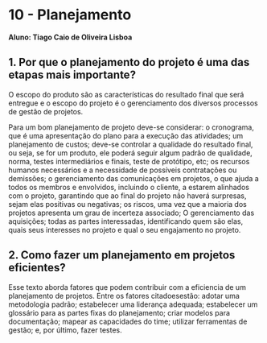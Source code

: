 # 10 - Planejamento
**Aluno: Tiago Caio de Oliveira Lisboa**

## 1. Por que o planejamento do projeto é uma das etapas mais importante?

O escopo do produto são as características do resultado final que será entregue e o escopo do projeto 
é o gerenciamento dos diversos processos de gestão de projetos.
 
Para um bom planejamento de projeto deve-se considerar: o cronograma, que é uma apresentação do 
plano para a execução das atividades; um planejamento de custos; deve-se controlar a qualidade do 
resultado final, ou seja, se for um produto, ele poderá seguir algum padrão de qualidade, norma, testes 
intermediários e finais, teste de protótipo, etc; os recursos humanos necessários e a necessidade de
possíveis contratações ou demissões; o gerenciamento das comunicações em projetos, o que ajuda a todos os 
membros e envolvidos, incluindo o cliente, a estarem alinhados com o projeto, garantindo que ao final
do projeto não haverá surpresas, sejam elas positivas ou negativas; os riscos, uma vez que a maioria dos 
projetos apresenta um grau de incerteza associado; O gerenciamento das aquisições; todas as partes 
interessadas, identificando quem são elas, quais seus interesses no projeto e qual o seu engajamento no projeto.


## 2. Como fazer um planejamento em projetos eficientes?

Esse texto aborda fatores que podem contribuir com a eficiencia de um planejamento de projetos. Entre os
fatores citadoesestão: adotar uma metodologia padrão; estabelecer uma liderança adequada; estabelecer um 
glossário para as partes fixas do planejamento; criar modelos para documentação; mapear as capacidades
do time; utilizar ferramentas de gestão; e, por último, fazer testes.

